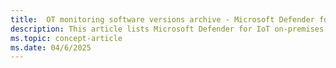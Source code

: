 ```yaml
---
title:  OT monitoring software versions archive - Microsoft Defender for IoT
description: This article lists Microsoft Defender for IoT on-premises OT monitoring software versions archive released more than six months ago, including release and support dates and highlights for new features.
ms.topic: concept-article
ms.date: 04/6/2025
---
```


